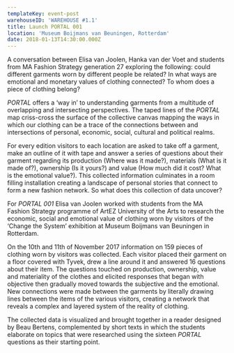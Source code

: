 ```yaml
---
templateKey: event-post
warehouseID: 'WAREHOUSE #1.1'
title: Launch PORTAL 001
location: 'Museum Boijmans van Beuningen, Rotterdam'
date: 2018-01-13T14:30:00.000Z
---
```

A conversation between Elisa van Joolen, Hanka van der Voet and students from MA Fashion Strategy generation 27 exploring the following: could different garments worn by different people be related? In what ways are emotional and monetary values of clothing connected? To whom does a piece of clothing belong?

*PORTAL* offers a ‘way in’ to understanding garments from a multitude of overlapping and intersecting perspectives. The taped lines of the *PORTAL* map criss-cross the surface of the collective canvas mapping the ways in which our clothing can be a trace of the connections between and intersections of personal, economic, social, cultural and political realms.

For every edition visitors to each location are asked to take off a garment, make an outline of it with tape and answer a series of questions about their garment regarding its production (Where was it made?), materials (What is it made of?), ownership (Is it yours?) and value (How much did it cost? What is the emotional value?). This collected information culminates in a room filling installation creating a landscape of personal stories that connect to form a new fashion network. So what does this collection of data uncover?

For *PORTAL 001* Elisa van Joolen worked with students from the MA Fashion Strategy programme of ArtEZ University of the Arts to research the economic, social and emotional value of clothing worn by visitors of the ‘Change the System’ exhibition at Museum Boijmans van Beuningen in Rotterdam.

On the 10th and 11th of November 2017 information on 159 pieces of clothing worn by visitors was collected. Each visitor placed their garment on a floor covered with Tyvek, drew a line around it and answered 16 questions about their item. The questions touched on production, ownership, value and materiality of the clothes and elicited responses that began with objective then gradually moved towards the subjective and the emotional. New connections were made between the garments by literally drawing lines between the items of the various visitors, creating a network that reveals a complex and layered system of the reality of clothing.

The collected data is visualized and brought together in a reader designed by Beau Bertens, complemented by short texts in which the students elaborate on topics that were researched using the sixteen *PORTAL* questions as their starting point.